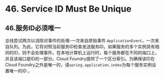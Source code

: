 # 46. Service ID Must Be Unique

## 46.服务ID必须唯一

总线尝试两次以消除对事件的处理-一次来自原始事件 `ApplicationEvent`，一次来自队列。为此，它将对照当前服务ID检查发送服务ID。如果服务的多个实例具有相同的ID，则不会处理事件。在本地计算机上运行时，每个服务都在不同的端口上，并且该端口是ID的一部分。Cloud Foundry提供了一个区分索引。为确保该ID在Cloud Foundry之外是唯一的，请`spring.application.index`为每个服务实例设置唯一的ID 。